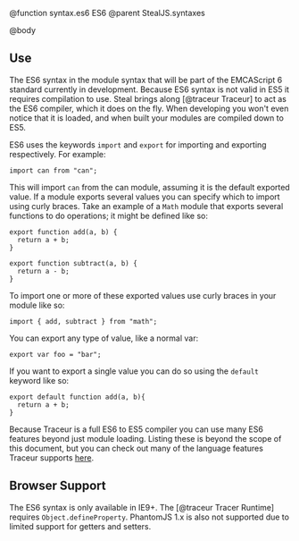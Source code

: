 @function syntax.es6 ES6 
@parent StealJS.syntaxes

@body

## Use

The ES6 syntax in the module syntax that will be part of the EMCAScript 6 standard currently in development. 
Because ES6 syntax is not valid in ES5 it requires compilation to use. 
Steal brings along [@traceur Traceur] to act as the ES6 compiler, which it does on the 
fly. When developing you won't even notice that it is loaded, and when 
built your modules are compiled down to ES5.

ES6 uses the keywords `import` and `export` for importing and exporting respectively. For example:

    import can from "can";

This will import `can` from the can module, assuming it is the default exported value. If a module exports several values you can specify which to import using curly braces. Take an example of a `Math` module that exports several functions to do operations; it might be defined like so:

```
export function add(a, b) {
  return a + b;
}

export function subtract(a, b) {
  return a - b;
}
```

To import one or more of these exported values use curly braces in your module like so:

    import { add, subtract } from "math";

You can export any type of value, like a normal var:

    export var foo = "bar";

If you want to export a single value you can do so using the `default` keyword like so:
```
export default function add(a, b){
  return a + b;
}
```
Because Traceur is a full ES6 to ES5 compiler you can use many ES6 features beyond just module loading. Listing these is beyond the scope of this document, but you can check out many of the language features Traceur supports [here](https://github.com/google/traceur-compiler/wiki/LanguageFeatures).

## Browser Support

The ES6 syntax is only available in IE9+. The [@traceur Tracer Runtime] requires `Object.defineProperty`. PhantomJS 1.x is also not supported due to limited support for getters and setters.
